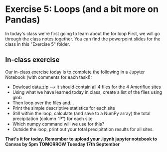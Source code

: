 # Exercise 5: Loops (and a bit more on Pandas)

In today's class we're first going to learn about the for loop
First, we will go through the class notes together. You can find the powerpoint slides for the class in this "Exercise 5" folder.

## In-class exercise
Our in-class exercise today is to complete the following in a Jupyter Notebook (with comments for each task!):  
* Dowload data.zip --> it should contain all 4 files for the 4 Ameriflux sites
* Using what we have learned today in class, create a list of the files using glob
* Then loop over the files and…
* Print the simple descriptive statistics for each site
* Still within the loop, calculate (and save to a NumPy array) the total precipitation (column “P”) for each site
* Which numpy command will we use for this?
* Outside the loop, print out your total precipitation results for all sites.


**That's it for today. Remember to upload your .ipynb jupyter notebook to Canvas by 5pm TOMORROW Tuesday 17th September**
